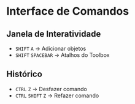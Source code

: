# Interface de Comandos

## Janela de Interatividade
- `SHIFT` `A` -> Adicionar objetos
- `SHIFT` `SPACEBAR` -> Atalhos do Toolbox

## Histórico
- `CTRL` `Z` -> Desfazer comando
- `CTRL` `SHIFT` `Z` -> Refazer comando
